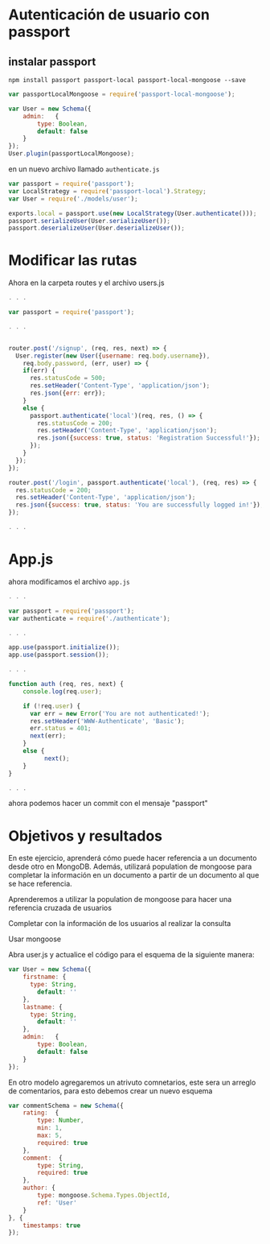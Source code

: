 # Autenticación de usuario con passport

## instalar passport 

```
npm install passport passport-local passport-local-mongoose --save
```
```javascript
var passportLocalMongoose = require('passport-local-mongoose');

var User = new Schema({
    admin:   {
        type: Boolean,
        default: false
    }
});
User.plugin(passportLocalMongoose);
```


en un nuevo archivo llamado `authenticate.js`
```javascript
var passport = require('passport');
var LocalStrategy = require('passport-local').Strategy;
var User = require('./models/user');

exports.local = passport.use(new LocalStrategy(User.authenticate()));
passport.serializeUser(User.serializeUser());
passport.deserializeUser(User.deserializeUser());
```

# Modificar las rutas 
Ahora en la carpeta routes y el archivo users.js
```javascript 
. . .

var passport = require('passport');

. . .


router.post('/signup', (req, res, next) => {
  User.register(new User({username: req.body.username}), 
    req.body.password, (err, user) => {
    if(err) {
      res.statusCode = 500;
      res.setHeader('Content-Type', 'application/json');
      res.json({err: err});
    }
    else {
      passport.authenticate('local')(req, res, () => {
        res.statusCode = 200;
        res.setHeader('Content-Type', 'application/json');
        res.json({success: true, status: 'Registration Successful!'});
      });
    }
  });
});

router.post('/login', passport.authenticate('local'), (req, res) => {
  res.statusCode = 200;
  res.setHeader('Content-Type', 'application/json');
  res.json({success: true, status: 'You are successfully logged in!'});
});

. . .

```

# App.js
ahora modificamos el archivo `app.js`

```javascript 
. . .

var passport = require('passport');
var authenticate = require('./authenticate');

. . .

app.use(passport.initialize());
app.use(passport.session());

. . .

function auth (req, res, next) {
    console.log(req.user);

    if (!req.user) {
      var err = new Error('You are not authenticated!');
      res.setHeader('WWW-Authenticate', 'Basic');                          
      err.status = 401;
      next(err);
    }
    else {
          next();
    }
}

. . .
``` 
ahora podemos hacer un commit con el mensaje "passport"
# Objetivos y resultados 
En este ejercicio, aprenderá cómo puede hacer referencia a un documento desde otro en MongoDB. Además, utilizará population de mongoose para completar la información en un documento a partir de un documento al que se hace referencia. 

Aprenderemos a
utilizar  la population de mongoose para hacer una referencia cruzada de usuarios  

Completar con la información de los usuarios al realizar la consulta 


Usar mongoose 

Abra user.js y actualice el código para el esquema de la siguiente manera:

``` javascript 
var User = new Schema({
    firstname: {
      type: String,
        default: ''
    },
    lastname: {
      type: String,
        default: ''
    },
    admin:   {
        type: Boolean,
        default: false
    }
});

```

En  otro modelo agregaremos un atrivuto comnetarios, este sera un arreglo de comentarios, para esto debemos crear un nuevo esquema 


```javascript
var commentSchema = new Schema({
    rating:  {
        type: Number,
        min: 1,
        max: 5,
        required: true
    },
    comment:  {
        type: String,
        required: true
    },
    author: {
        type: mongoose.Schema.Types.ObjectId,
        ref: 'User'
    }
}, {
    timestamps: true
});

```